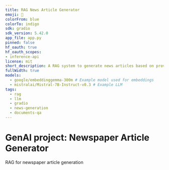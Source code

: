```yaml
---
title: RAG News Article Generator
emoji: 📰
colorFrom: blue
colorTo: indigo
sdk: gradio
sdk_version: 5.42.0
app_file: app.py
pinned: false
hf_oauth: true
hf_oauth_scopes:
- inference-api
license: mit
short_description: A RAG system to generate news articles based on provided documents.
fullWidth: true
models:
  - google/embeddinggemma-300m # Example model used for embeddings
  - mistralai/Mistral-7B-Instruct-v0.3 # Example LLM
tags:
  - rag
  - llm
  - gradio
  - news-generation
  - documents-qa
---
```


# GenAI project: Newspaper Article Generator
RAG for newspaper article generation

